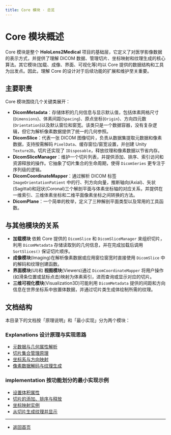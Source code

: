 ```yaml
---
title: Core 模块 · 总览
---
```


# Core 模块概述

Core 模块是整个 **HoloLens2Medical** 项目的基础层，它定义了对医学影像数据的表示方式，并提供了理解 DICOM 数据、管理切片、坐标映射和纹理生成的核心算法。其它模块(加载、成像、界面、可视化等)均以 Core 提供的数据结构和工具为出发点。因此，理解 Core 的设计对于后续功能的扩展和维护至关重要。

## 主要职责

Core 模块围绕几个关键类展开：

- **DicomMetadata**：存储体积的几何信息与显示默认值，包括体素网格尺寸(`Dimensions`)、体素间距(`Spacing`)、原点坐标(`Origin`)、方向四元数(`Orientation`)以及默认窗位和窗宽。该类只是一个数据容器，没有复杂逻辑，但它为解析像素数据提供了统一的几何参照。
- **DicomSlice**：代表一张 DICOM 图像切片，负责从数据集提取元数据和像素数据，支持按需解码 `PixelData`、缓存窗位/窗宽设置，并创建 Unity `Texture2D`。切片还实现了 `IDisposable`，释放纹理和像素数据以节省内存。
- **DicomSliceManager**：维护一个切片列表，并提供添加、排序、索引访问和资源释放的操作。它抽象了切片集合的生命周期，使得 `DicomSeries` 更专注于序列级的逻辑。
- **DicomCoordinateMapper**：通过解析 DICOM 标签 `ImageOrientationPatient` 中的行、列方向向量，推断轴向(Axial)、矢状(Sagittal)和冠状(Coronal)三个解剖平面与体素坐标轴的对应关系，并提供在一维索引、三维体素坐标和二维平面像素坐标之间转换的方法。
- **DicomPlane**：一个简单的枚举，定义了三种解剖平面类型以及常用的工具函数。

## 与其他模块的关系

- **加载模块** 依赖 Core 提供的 `DicomSlice` 和 `DicomSliceManager` 来组织切片，利用 `DicomMetadata` 存储读取到的几何信息，并在完成加载后调用 `SortSlices()` 保证切片顺序。
- **成像模块**(Imaging)在解析像素数据或应用窗位窗宽时直接使用 `DicomSlice` 中的解码和纹理创建函数。
- **界面模块**(UI)和 **视图模块**(Viewers)通过 `DicomCoordinateMapper` 将用户操作(如滑条位置或鼠标点击)映射为体素索引，进而查询或显示对应的切片。
- **三维可视化模块**(Visualization3D)可能利用 `DicomMetadata` 提供的间距和方向信息在世界坐标系中放置体数据，并通过切片类生成体绘制所需的纹理。

## 文档结构

本目录下的文档按「原理说明」和「最小实现」分为两个模块：

### Explanations 设计原理与实现思路

  * [元数据与几何属性解析](./explanations/01_volume_properties.html)
  * [切片集合管理原理](./explanations/02_slice_management.html)
  * [坐标系与方向映射](./explanations/03_orientation_mapping.html)
  * [像素数据解码与纹理生成](./explanations/04_slice_data_and_texture.html)

### implementation 按功能划分的最小实现示例

  * [设置体积属性](./implementation/01_set_volume_properties.html)
  * [切片的添加、排序与释放](./implementation/02_manage_slices.html)
  * [坐标映射实例](./implementation/03_coordinate_mapping_examples.html)
  * [从切片生成纹理并显示](./implementation/04_create_texture_from_slice.html)

---
* [返回首页](../README.md)

